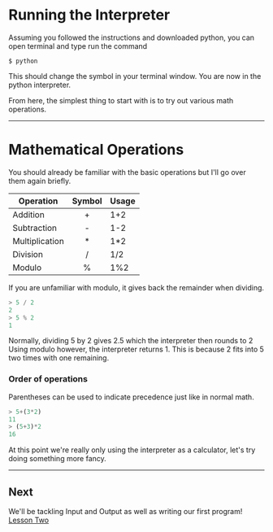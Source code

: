 # Running the Interpreter
Assuming you followed the instructions and downloaded python, you can open terminal and type run the command

`$ python`

This should change the symbol in your terminal window.
You are now in the python interpreter.

From here, the simplest thing to start with is to try out various math operations.

---

# Mathematical Operations
You should already be familiar with the basic operations but I'll go over them again briefly.

|Operation| Symbol | Usage|
|---|:---:|---|
|Addition|+|1+2|
|Subtraction|-|1-2|
|Multiplication|*|1*2|
|Division|/|1/2|
|Modulo|%|1%2|

If you are unfamiliar with modulo, it gives back the remainder when dividing.

```python
> 5 / 2
2
> 5 % 2
1
```
Normally, dividing 5 by 2 gives 2.5 which the interpreter then rounds to 2
Using modulo however, the interpreter returns 1. This is because 2 fits into 5 two times with one remaining.

### Order of operations

Parentheses can be used to indicate precedence just like in normal math.
```python
> 5+(3*2)
11
> (5+3)*2
16
```
At this point we're really only using the interpreter as a calculator, let's try doing something more fancy.

---
## Next
We'll be tackling Input and Output as well as writing our first program!
[Lesson Two](https://github.com/MoF-Dev/learningpython/tree/master/Lessons/lesson2)
